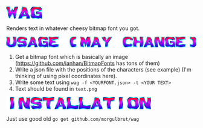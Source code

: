 ![WAG](example/wag.png)

Renders text in whatever cheesy bitmap font you got.

![Usage](example/usage.png)

1. Get a bitmap font which is basically an image (https://github.com/ianhan/BitmapFonts has tons of them)
2. Write a json file with the positions of the characters (see example) (I'm thinking of using pixel coordinates here).
3. Write some text using `wag -f <YOURFONT.json> -t <YOUR TEXT>`
4. Text should be found in `text.png`

![Installation](example/installation.png)

Just use good old `go get github.com/morgulbrut/wag`